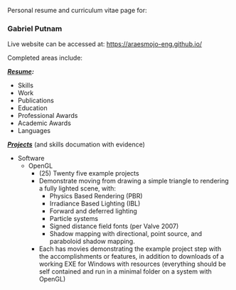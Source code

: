 Personal resume and curriculum vitae page for:

### Gabriel Putnam

Live website can be accessed at: https://araesmojo-eng.github.io/

Completed areas include:

***[Resume](https://araesmojo-eng.github.io/index.html#section_resume):***
- Skills
- Work
- Publications
- Education
- Professional Awards
- Academic Awards
- Languages

***[Projects](https://araesmojo-eng.github.io/index.html#section_projects)*** (and skills documation with evidence)
- Software
  - OpenGL
    - (25) Twenty five example projects
    - Demonstrate moving from drawing a simple triangle to rendering a fully lighted scene, with:
      - Physics Based Rendering (PBR)
      - Irradiance Based Lighting (IBL)
      - Forward and deferred lighting
      - Particle systems
      - Signed distance field fonts (per Valve 2007)
      - Shadow mapping with directional, point source, and paraboloid shadow mapping.
    - Each has movies demonstrating the example project step with the accomplishments or features, in addition to downloads of a working EXE for Windows with resources (everything should be self contained and run in a minimal folder on a system with OpenGL)
